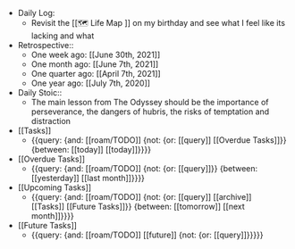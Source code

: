 - Daily Log:
    - Revisit the [[🗺 Life Map ]] on my birthday and see what I feel like its lacking and what 
- Retrospective::
    - One week ago: [[June 30th, 2021]]
    - One month ago: [[June 7th, 2021]]
    - One quarter ago: [[April 7th, 2021]]
    - One year ago: [[July 7th, 2020]]
- Daily Stoic::
    - The main lesson from The Odyssey should be the importance of perseverance, the dangers of hubris, the risks of temptation and distraction
- [[Tasks]]
    - {{query: {and: [[roam/TODO]] {not: {or: [[query]] [[Overdue Tasks]]}} {between: [[today]] [[today]]}}}}
- [[Overdue Tasks]]
    - {{query: {and: [[roam/TODO]] {not: {or: [[query]]}} {between: [[yesterday]] [[last month]]}}}}
- [[Upcoming Tasks]]
    - {{query: {and: [[roam/TODO]] {not: {or: [[query]] [[archive]] [[Tasks]] [[Future Tasks]]}} {between: [[tomorrow]] [[next month]]}}}}
- [[Future Tasks]]
    - {{query: {and: [[roam/TODO]] [[future]] {not: {or: [[query]]}}}}}

